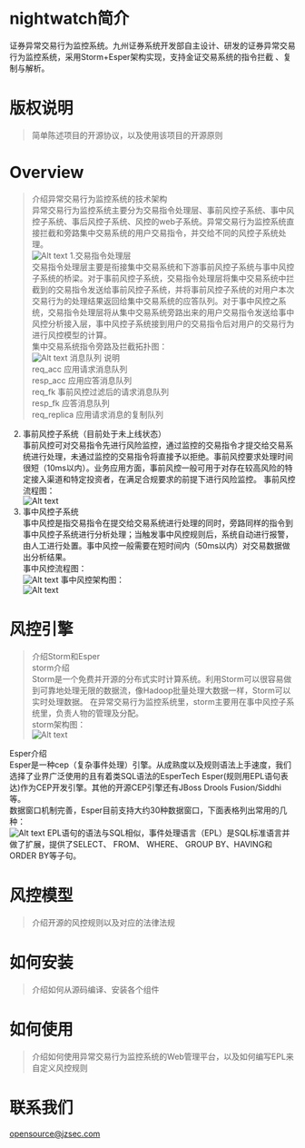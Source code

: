 # nightwatch简介
证券异常交易行为监控系统。九州证券系统开发部自主设计、研发的证券异常交易行为监控系统，采用Storm+Esper架构实现，支持金证交易系统的指令拦截 、复制与解析。

# 版权说明
> 简单陈述项目的开源协议，以及使用该项目的开源原则

# Overview
> 介绍异常交易行为监控系统的技术架构<br />
异常交易行为监控系统主要分为交易指令处理层、事前风控子系统、事中风控子系统、事后风控子系统、风控的web子系统。异常交易行为监控系统直接拦截和旁路集中交易系统的用户交易指令，并交给不同的风控子系统处理。<br />
![Alt text](https://github.com/JiuzhouSec/nightwatch/raw/master/Screenshots/jg.png)
1.交易指令处理层<br />
交易指令处理层主要是衔接集中交易系统和下游事前风控子系统与事中风控子系统的桥梁。对于事前风控子系统，交易指令处理层将集中交易系统中拦截到的交易指令发送给事前风控子系统，并将事前风控子系统的对用户本次交易行为的处理结果返回给集中交易系统的应答队列。对于事中风控之系统，交易指令处理层将从集中交易系统旁路出来的用户交易指令发送给事中风控分析接入层，事中风控子系统接到用户的交易指令后对用户的交易行为进行风控模型的计算。<br />
集中交易系统指令旁路及拦截拓扑图：<br />
![Alt text](https://github.com/JiuzhouSec/nightwatch/raw/master/Screenshots/jytp.png)
消息队列	说明<br />
req_acc	应用请求消息队列<br />
resp_acc	应用应答消息队列<br />
req_fk	事前风控过滤后的请求消息队列<br />
resp_fk	应答消息队列<br />
req_replica	应用请求消息的复制队列<br />
2. 事前风控子系统（目前处于未上线状态）<br />
事前风控可对交易指令先进行风险监控，通过监控的交易指令才提交给交易系统进行处理，未通过监控的交易指令将直接予以拒绝。事前风控要求处理时间很短（10ms以内）。业务应用方面，事前风控一般可用于对存在较高风险的特定接入渠道和特定投资者，在满足合规要求的前提下进行风险监控。
事前风控流程图：<br />
![Alt text](https://github.com/JiuzhouSec/nightwatch/raw/master/Screenshots/1.png)
3. 事中风控子系统<br />
事中风控是指交易指令在提交给交易系统进行处理的同时，旁路同样的指令到事中风控子系统进行分析处理；当触发事中风控规则后，系统自动进行报警，由人工进行处置。事中风控一般需要在短时间内（50ms以内）对交易数据做出分析结果。<br />
事中风控流程图：<br />
![Alt text](https://github.com/JiuzhouSec/nightwatch/raw/master/Screenshots/2.png)
事中风控架构图：<br />
![Alt text](https://github.com/JiuzhouSec/nightwatch/raw/master/Screenshots/3.png)

# 风控引擎
> 介绍Storm和Esper<br />
storm介绍<br />
Storm是一个免费并开源的分布式实时计算系统。利用Storm可以很容易做到可靠地处理无限的数据流，像Hadoop批量处理大数据一样，Storm可以实时处理数据。
在异常交易行为监控系统里，storm主要用在事中风控子系统里，负责人物的管理及分配。<br />
storm架构图：<br />
![Alt text](https://github.com/JiuzhouSec/nightwatch/raw/master/Screenshots/storm.jpg)

Esper介绍<br />
Esper是一种cep（复杂事件处理）引擎。从成熟度以及规则语法上手速度，我们选择了业界广泛使用的且有着类SQL语法的EsperTech Esper(规则用EPL语句表达)作为CEP开发引擎。其他的开源CEP引擎还有JBoss Drools Fusion/Siddhi等。<br />
数据窗口机制完善，Esper目前支持大约30种数据窗口，下面表格列出常用的几种：<br />
![Alt text](https://github.com/JiuzhouSec/nightwatch/raw/master/Screenshots/4.png)
EPL语句的语法与SQL相似，事件处理语言（EPL）是SQL标准语言并做了扩展，提供了SELECT、 FROM、 WHERE、 GROUP BY、HAVING和 ORDER BY等子句。<br />



# 风控模型
> 介绍开源的风控规则以及对应的法律法规


# 如何安装
> 介绍如何从源码编译、安装各个组件

# 如何使用
> 介绍如何使用异常交易行为监控系统的Web管理平台，以及如何编写EPL来自定义风控规则

# 联系我们
opensource@jzsec.com
